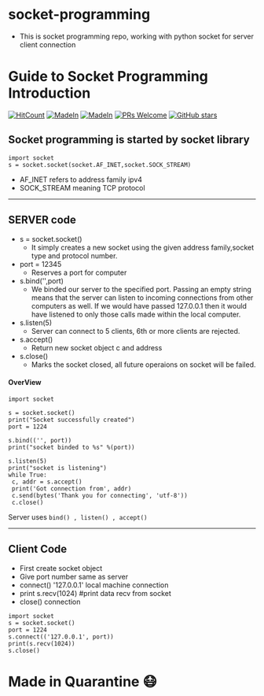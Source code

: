 # socket-programming
- This is socket programming repo, working with python socket for server client connection

# Guide to Socket Programming Introduction
[![HitCount](http://hits.dwyl.io/shauryauppal/Socket-Programming-Python.svg)](https://github.com/shauryauppal/Socket-Programming-Python) [![MadeIn](https://img.shields.io/badge/MADE%20IN-PYTHON-darkblue.svg)](https://github.com/shauryauppal/Socket-Programming-Python) [![MadeIn](https://img.shields.io/badge/MADE%20IN-C-yellowgreen.svg)](https://github.com/shauryauppal/Socket-Programming-Python/tree/master/Socket_C) [![PRs Welcome](https://img.shields.io/badge/PRs-welcome-brightgreen.svg?style=flat-square)](http://makeapullrequest.com)
[![GitHub stars](https://img.shields.io/github/stars/shauryauppal/Socket-Programming-Python.svg)](https://github.com/shauryauppal/Socket-Programming-Python/stargazers)

## Socket programming is started by socket library

```
import socket
s = socket.socket(socket.AF_INET,socket.SOCK_STREAM)
```

+ AF_INET refers to address family ipv4
+ SOCK_STREAM meaning TCP protocol

*****************


## SERVER code
+ s = socket.socket()
   + It simply creates a new socket using the given address family,socket type and protocol number.
+ port = 12345
   + Reserves a port for computer
+ s.bind('',port)
  + We binded our server to the specified port. Passing an empty string means that the server can listen to incoming connections from other computers as well. If we would have passed 127.0.0.1 then it would have listened to only those calls made within the local computer.
+ s.listen(5)
   + Server can connect to 5 clients, 6th or more clients are rejected.
+ s.accept()
   + Return new socket object c and address
+ s.close()
  + Marks the socket closed, all future operaions on socket will be failed.

 #### OverView
  ```
import socket                
  
s = socket.socket()          
print("Socket successfully created")
port = 1224

s.bind(('', port))         
print("socket binded to %s" %(port))  

s.listen(5)      
print("socket is listening")  
while True:   
   c, addr = s.accept()      
   print('Got connection from', addr)  
   c.send(bytes('Thank you for connecting', 'utf-8')) 
   c.close() 
```
Server uses `bind() , listen() , accept()`
*************
## Client Code

+ First create socket object
+ Give port number same as server
+ connect() '127.0.0.1' local machine connection
+ print s.recv(1024) #print data recv from socket
+ close() connection
```
import socket                
s = socket.socket()          
port = 1224       
s.connect(('127.0.0.1', port)) 
print(s.recv(1024)) 
s.close()
```

# Made in Quarantine :mask:
